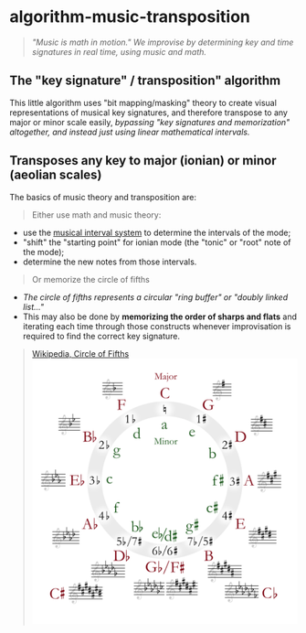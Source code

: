 # algorithm-music-transposition

> _"Music is math in motion." We improvise by determining key and time signatures in real time, using music and math._

## The "key signature" / transposition" algorithm

This little algorithm uses "bit mapping/masking" theory to create visual representations of musical key signatures, and therefore transpose to any major or minor scale easily, _bypassing "key signatures and memorization" altogether, and instead just using linear mathematical intervals._

## Transposes any key to major (ionian) or minor (aeolian scales)

The basics of music theory and transposition are:

> Either use math and music theory:
- use the [musical interval system](https://en.wikipedia.org/wiki/Interval_(music)) to determine the intervals of the mode;
- "shift" the "starting point" for ionian mode (the "tonic" or "root" note of the mode);
- determine the new notes from those intervals.

> Or memorize the circle of fifths

- _The circle of fifths represents a circular "ring buffer" or "doubly linked list..."_
- This may also be done by **memorizing the order of sharps and flats** and iterating each time through those constructs whenever improvisation is required to find the correct key signature.

> [Wikipedia, Circle of Fifths ![Circle of Fifths from Wikipedia](./docs/1200px-Circle_of_fifths_deluxe_4.svg.png)](https://en.wikipedia.org/wiki/Circle_of_fifths)


